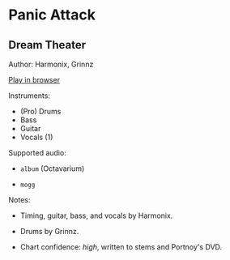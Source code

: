 # Panic Attack

## Dream Theater

Author: Harmonix, Grinnz

[Play in browser](http://pages.cs.wisc.edu/~tolly/customs/?title=panic-attack&artist=dream-theater)

Instruments:

  * (Pro) Drums
  * Bass
  * Guitar
  * Vocals (1)

Supported audio:

  * `album` (Octavarium)

  * `mogg`

Notes:

  * Timing, guitar, bass, and vocals by Harmonix.

  * Drums by Grinnz.

  * Chart confidence: *high*, written to stems and Portnoy's DVD.

